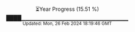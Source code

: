 <p align="center">
⏳Year Progress (15.51 %) <br>
████▁▁▁▁▁▁▁▁▁▁▁▁▁▁▁▁▁▁▁▁▁▁▁▁▁▁ <br>
<sub>Updated: Mon, 26 Feb 2024 18:19:46 GMT</sub>
</p>

